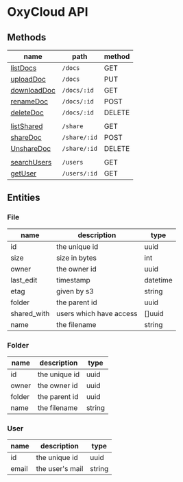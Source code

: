 # OxyCloud API

## Methods

|name                             |path         |method  |
|---------------------------------|-------------|--------|
|[listDocs](docs/get.md)          |`/docs`      |GET     |
|[uploadDoc](docs/put.md)         |`/docs`      |PUT     |
|[downloadDoc](docs/id/get.md)    |`/docs/:id`  |GET     |
|[renameDoc](docs/id/post.md)     |`/docs/:id`  |POST    |
|[deleteDoc](docs/id/delete.md)   |`/docs/:id`  |DELETE  |
|                                                        |
|[listShared](share/get.md)       |`/share`     |GET     |
|[shareDoc](share/id/post.md)     |`/share/:id` |POST    |
|[UnshareDoc](share/id/delete.md) |`/share/:id` |DELETE  |
|                                                        |
|[searchUsers](users/get.md)      |`/users`     |GET     |
|[getUser](users/id/get.md)       |`/users/:id` |GET     |

## Entities

### File
|name       |description            |    type|
|-----------|-----------------------|--------|
|id         |the unique id          |    uuid|
|size       |size in bytes          |     int|
|owner      |the owner id           |    uuid|
|last_edit  |timestamp              |datetime|
|etag       |given  by s3           |  string|
|folder     |the parent id          |    uuid|
|shared_with|users which have access|  []uuid|
|name       |the filename           |  string|

### Folder
|name       |description            |    type|
|-----------|-----------------------|--------|
|id         |the unique id          |    uuid|
|owner      |the owner id           |    uuid|
|folder     |the parent id          |    uuid|
|name       |the filename           |  string|

### User
|name       |description            |    type|
|-----------|-----------------------|--------|
|id         |the unique id          |    uuid|
|email      |the user's mail        |  string|